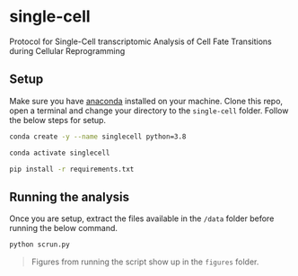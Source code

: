 # single-cell
Protocol for Single-Cell transcriptomic Analysis of Cell Fate Transitions during Cellular Reprogramming

## Setup

Make sure you have [anaconda](https://docs.anaconda.com/anaconda/install/index.html) installed on your machine.
Clone this repo, open a terminal and change your directory to the `single-cell` folder. Follow the below steps for setup.

```bash
conda create -y --name singlecell python=3.8
```

```bash
conda activate singlecell
```

```bash
pip install -r requirements.txt
```

## Running the analysis

Once you are setup, extract the files available in the `/data` folder before running the below command.

```bash
python scrun.py
```

> Figures from running the script show up in the `figures` folder.
